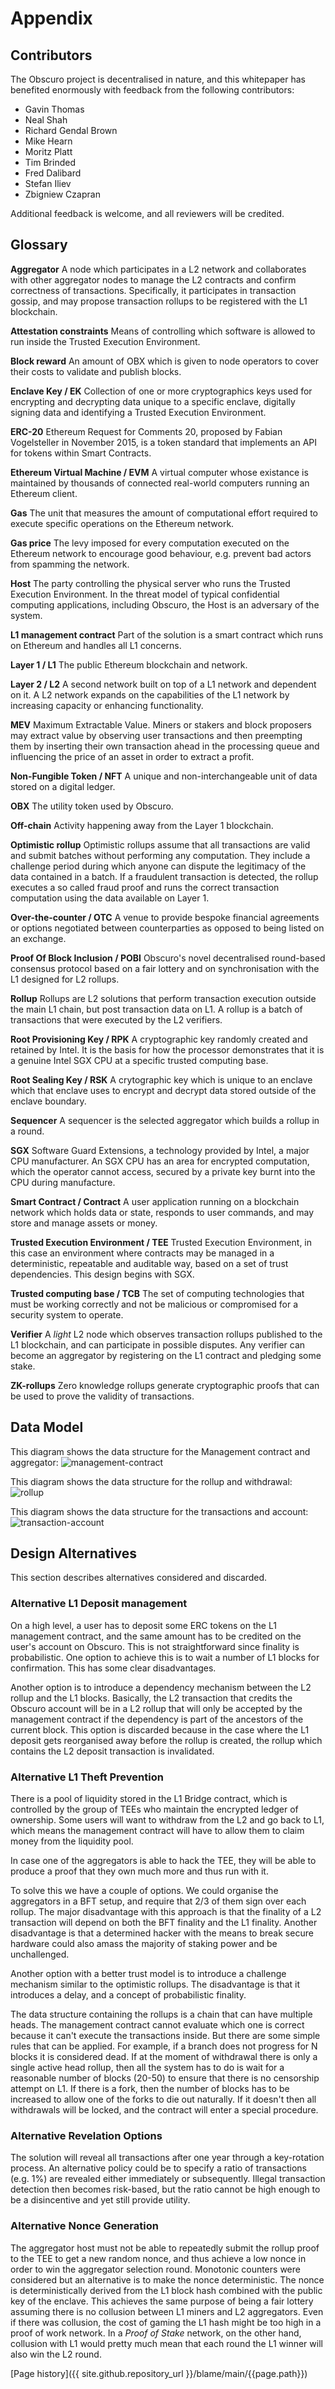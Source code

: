 # Appendix
## Contributors
The Obscuro project is decentralised in nature, and this whitepaper has benefited enormously with feedback from the following contributors:
* Gavin Thomas
* Neal Shah
* Richard Gendal Brown
* Mike Hearn
* Moritz Platt
* Tim Brinded
* Fred Dalibard
* Stefan Iliev
* Zbigniew Czapran

Additional feedback is welcome, and all reviewers will be credited.

## Glossary
**Aggregator**
A node which participates in a L2 network and collaborates with other aggregator nodes to manage the L2 contracts and confirm correctness of transactions. Specifically, it participates in transaction gossip, and may propose transaction rollups to be registered with the L1 blockchain.

**Attestation constraints**
Means of controlling which software is allowed to run inside the Trusted Execution Environment.

**Block reward**
An amount of OBX which is given to node operators to cover their costs to validate and publish blocks.

**Enclave Key / EK**
Collection of one or more cryptographics keys used for encrypting and decrypting data unique to a specific enclave, digitally signing data and identifying a Trusted Execution Environment.

**ERC-20**
Ethereum Request for Comments 20, proposed by Fabian Vogelsteller in November 2015, is a token standard that implements an API for tokens within Smart Contracts.

**Ethereum Virtual Machine / EVM**
A virtual computer whose existance is maintained by thousands of connected real-world computers running an Ethereum client.

**Gas**
The unit that measures the amount of computational effort required to execute specific operations on the Ethereum network.

**Gas price**
The levy imposed for every computation executed on the Ethereum network to encourage good behaviour, e.g. prevent bad actors from spamming the network.

**Host**
The party controlling the physical server who runs the Trusted Execution Environment. In the threat model of typical confidential computing applications, including Obscuro, the Host is an adversary of the system.

**L1 management contract**
Part of the solution is a smart contract which runs on Ethereum and handles all L1 concerns.

**Layer 1 / L1**
The public Ethereum blockchain and network.

**Layer 2 / L2**
A second network built on top of a L1 network and dependent on it. A L2 network expands on the capabilities of the L1 network by increasing capacity or enhancing functionality.

**MEV**
Maximum Extractable Value. Miners or stakers and block proposers may extract value by observing user transactions and then preempting them by inserting their own transaction ahead in the processing queue and influencing the price of an asset in order to extract a profit.

**Non-Fungible Token / NFT**
A unique and non-interchangeable unit of data stored on a digital ledger.

**OBX**
The utility token used by Obscuro.

**Off-chain**
Activity happening away from the Layer 1 blockchain.

**Optimistic rollup**
Optimistic rollups assume that all transactions are valid and submit batches without performing any computation. They include a challenge period during which anyone can dispute the legitimacy of the data contained in a batch. If a fraudulent transaction is detected, the rollup executes a so called fraud proof and runs the correct transaction computation using the data available on Layer 1.

**Over-the-counter / OTC**
A venue to provide bespoke financial agreements or options negotiated between counterparties as opposed to being listed on an exchange.

**Proof Of Block Inclusion / POBI**
Obscuro's novel decentralised round-based consensus protocol based on a fair lottery and on synchronisation with the L1 designed for L2 rollups.

**Rollup**
Rollups are L2 solutions that perform transaction execution outside the main L1 chain, but post transaction data on L1. A rollup is a batch of transactions that were executed by the L2 verifiers.

**Root Provisioning Key / RPK**
A cryptographic key randomly created and retained by Intel. It is the basis for how the processor demonstrates that it is a genuine Intel SGX CPU at a specific trusted computing base.

**Root Sealing Key / RSK**
A crytographic key which is unique to an enclave which that enclave uses to encrypt and decrypt data stored outside of the enclave boundary.

**Sequencer**
A sequencer is the selected aggregator which builds a rollup in a round.

**SGX**
Software Guard Extensions, a technology provided by Intel, a major CPU manufacturer. An SGX CPU has an area for encrypted computation, which the operator cannot access, secured by a private key burnt into the CPU during manufacture.

**Smart Contract / Contract**
A user application running on a blockchain network which holds data or state, responds to user commands, and may store and manage assets or money.

**Trusted Execution Environment / TEE**
Trusted Execution Environment, in this case an environment where contracts may be managed in a deterministic, repeatable and auditable way, based on a set of trust dependencies. This design begins with SGX.

**Trusted computing base / TCB**
 The set of computing technologies that must be working correctly and not be malicious or compromised for a security system to operate.

**Verifier**
A _light_ L2 node which observes transaction rollups published to the L1 blockchain, and can participate in possible disputes. Any verifier can become an aggregator by registering on the L1 contract and pledging some stake.

**ZK-rollups**
Zero knowledge rollups generate cryptographic proofs that can be used to prove the validity of transactions.

## Data Model
This diagram shows the data structure for the Management contract and aggregator:
![management-contract](./images/management-contract.png)

This diagram shows the data structure for the rollup and withdrawal:
![rollup](./images/rollup.png)

This diagram shows the data structure for the transactions and account:
![transaction-account](./images/transaction-account.png)

## Design Alternatives
This section describes alternatives considered and discarded.

### Alternative L1 Deposit management
On a high level, a user has to deposit some ERC tokens on the L1 management contract, and the same amount has to be credited on the user's account on Obscuro. This is not straightforward since finality is probabilistic.
One option to achieve this is to wait a number of L1 blocks for confirmation. This has some clear disadvantages.

Another option is to introduce a dependency mechanism between the L2 rollup and the L1 blocks. Basically, the L2 transaction that credits the Obscuro account will be in a L2 rollup that will only be accepted by the management contract if the dependency is part of the ancestors of the current block.  This option is discarded because in the case where the L1 deposit gets reorganised away before the rollup is created, the rollup which contains the L2 deposit transaction is invalidated.

### Alternative L1 Theft Prevention
There is a pool of liquidity stored in the L1 Bridge contract, which is controlled by the group of TEEs who maintain the encrypted ledger of ownership. Some users will want to withdraw from the L2 and go back to L1, which means the management contract will have to allow them to claim money from the liquidity pool.

In case one of the aggregators is able to hack the TEE, they will be able to produce a proof that they own much more and thus run with it.

To solve this we have a couple of options.
We could organise the aggregators in a BFT setup, and require that 2/3 of them sign over each rollup. The major disadvantage with this approach is that the finality of a L2 transaction will depend on both the BFT finality and the L1 finality. Another disadvantage is that a determined hacker with the means to break secure hardware could also amass the majority of staking power and be unchallenged.

Another option with a better trust model is to introduce a challenge mechanism similar to the optimistic rollups. The disadvantage is that it introduces a delay, and a concept of probabilistic finality.

The data structure containing the rollups is a chain that can have multiple heads. The management contract cannot evaluate which one is correct because it can't execute the transactions inside. But there are some simple rules that can be applied. For example, if a branch does not progress for N blocks it is considered dead. If at the moment of withdrawal there is only a single active head rollup, then all the system has to do is wait for a reasonable number of blocks (20-50) to ensure that there is no censorship attempt on L1. If there is a fork, then the number of blocks has to be increased to allow one of the forks to die out naturally. If it doesn't then all withdrawals will be locked, and the contract will enter a special procedure.

### Alternative Revelation Options
The solution will reveal all transactions after one year through a key-rotation process. An alternative policy could be to specify a ratio of transactions (e.g. 1%) are revealed either immediately or subsequently. Illegal transaction detection then becomes risk-based, but the ratio cannot be high enough to be a disincentive and yet still provide utility.

### Alternative Nonce Generation
The aggregator host must not be able to repeatedly submit the rollup proof to the TEE to get a new random nonce, and thus achieve a low nonce in order to win the aggregator selection round. Monotonic counters were considered but an alternative is to make the nonce deterministic. The nonce is deterministically derived from the L1 block hash combined with the public key of the enclave. This achieves the same purpose of being a fair lottery assuming there is no collusion between L1 miners and L2 aggregators. Even if there was collusion, the cost of gaming the L1 hash might be too high in a proof of work network. In a _Proof of Stake_ network, on the other hand, collusion with L1 would pretty much mean that each round the L1 winner will also win the L2 round.

[Page history]({{ site.github.repository_url }}/blame/main/{{page.path}})
